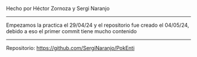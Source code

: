 Hecho por Héctor Zornoza y Sergi Naranjo

------------------------------------------

Empezamos la practica el 29/04/24  y el repositorio fue creado el 04/05/24, debido a eso el primer commit tiene mucho contenido 

------------------------------------------

Repositorio: https://github.com/SergiNaranjo/PokEnti 


